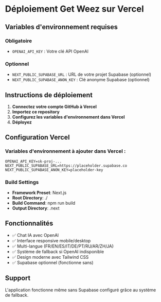 # Déploiement Get Weez sur Vercel

## Variables d'environnement requises

### Obligatoire
- `OPENAI_API_KEY` : Votre clé API OpenAI

### Optionnel
- `NEXT_PUBLIC_SUPABASE_URL` : URL de votre projet Supabase (optionnel)
- `NEXT_PUBLIC_SUPABASE_ANON_KEY` : Clé anonyme Supabase (optionnel)

## Instructions de déploiement

1. **Connectez votre compte GitHub à Vercel**
2. **Importez ce repository**
3. **Configurez les variables d'environnement dans Vercel**
4. **Déployez**

## Configuration Vercel

### Variables d'environnement à ajouter dans Vercel :
```
OPENAI_API_KEY=sk-proj-...
NEXT_PUBLIC_SUPABASE_URL=https://placeholder.supabase.co
NEXT_PUBLIC_SUPABASE_ANON_KEY=placeholder-key
```

### Build Settings
- **Framework Preset**: Next.js
- **Root Directory**: ./
- **Build Command**: npm run build
- **Output Directory**: .next

## Fonctionnalités

- ✅ Chat IA avec OpenAI
- ✅ Interface responsive mobile/desktop
- ✅ Multi-langue (FR/EN/ES/IT/DE/PT/RU/AR/ZH/JA)
- ✅ Système de fallback si OpenAI indisponible
- ✅ Design moderne avec Tailwind CSS
- ✅ Supabase optionnel (fonctionne sans)

## Support

L'application fonctionne même sans Supabase configuré grâce au système de fallback.
